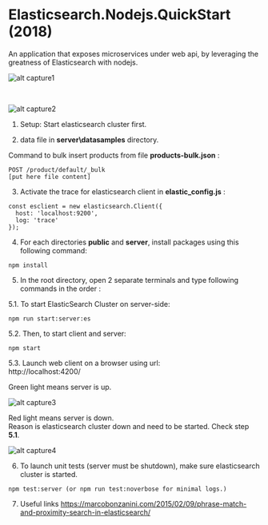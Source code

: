 # Elasticsearch.Nodejs.QuickStart (2018)

An application that exposes microservices under web api, by leveraging the greatness of Elasticsearch with nodejs.

![alt capture1](https://github.com/danmgs/Elasticsearch-Nodejs.Quickstart/blob/master/public/img/screenshot1.PNG)

<br />

![alt capture2](https://github.com/danmgs/Elasticsearch-Nodejs.Quickstart/blob/master/public/img/screenshot2.PNG)


1. Setup:
Start elasticsearch cluster first.


2. data file in **server\datasamples** directory. 

Command to bulk insert products from file **products-bulk.json** :
```
POST /product/default/_bulk
[put here file content]
```


3. Activate the trace for elasticsearch client in **elastic_config.js** :

```
const esclient = new elasticsearch.Client({
  host: 'localhost:9200',
  log: 'trace'
});
```

4. For each directories **public** and **server**, install packages using this following command:
```
npm install
```

5. In the root directory, open 2 separate terminals and type following commands in the order :

5.1. To start ElasticSearch Cluster on server-side:
```
npm run start:server:es
```

5.2. Then, to start client and server:
```
npm start
```

5.3. Launch web client on a browser using url:\
http://localhost:4200/

Green light means server is up.

![alt capture3](https://github.com/danmgs/Elasticsearch-Nodejs.Quickstart/blob/master/public/img/screenshot3.PNG)

Red light means server is down.\
Reason is elasticsearch cluster down and need to be started. Check step **5.1**.

![alt capture4](https://github.com/danmgs/Elasticsearch-Nodejs.Quickstart/blob/master/public/img/screenshot4.PNG)

6. To launch unit tests (server must be shutdown), make sure elasticsearch cluster is started.
```
npm test:server (or npm run test:noverbose for minimal logs.)
```

7. Useful links
https://marcobonzanini.com/2015/02/09/phrase-match-and-proximity-search-in-elasticsearch/

